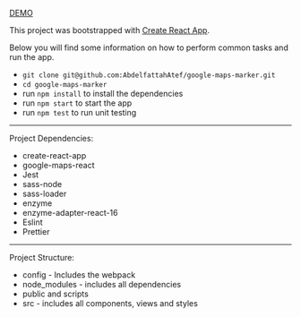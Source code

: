 [DEMO](https://google-maps-marker.herokuapp.com/)

This project was bootstrapped with [Create React App](https://github.com/facebookincubator/create-react-app).

Below you will find some information on how to perform common tasks and run the app.

- `git clone git@github.com:AbdelfattahAtef/google-maps-marker.git`
- `cd google-maps-marker`
- run `npm install` to install the dependencies
- run `npm start` to start the app
- run `npm test` to run unit testing

******************************************************************************************************

Project Dependencies:

- create-react-app
- google-maps-react
- Jest
- sass-node
- sass-loader
- enzyme
- enzyme-adapter-react-16
- Eslint
- Prettier

******************************************************************************************************

Project Structure:

- config - Includes the webpack
- node_modules - includes all dependencies
- public and scripts
- src - includes all components, views and styles


